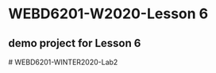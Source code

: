 # WEBD6201-W2020-Lesson 6

## demo project for Lesson 6
#   W E B D 6 2 0 1 - W I N T E R 2 0 2 0 - L a b 2  
 